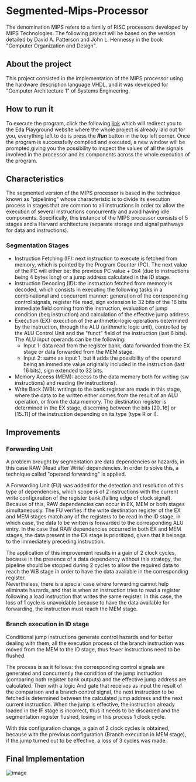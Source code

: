 # Segmented-Mips-Processor
The denomination MIPS refers to a family of RISC processors developed by MIPS Technologies. The following project will be based on the version detailed by David A. Patterson and John L. Hennessy in the book "Computer Organization and Design".

## About the project
This project consisted in the implementation of the MIPS processor using the hardware description language VHDL, and it was developed for "Computer Architecture 1" of Systems Engineering.

## How to run it
To execute the program, click the following [link](https://edaplayground.com/x/fTGt) which will redirect you to the Eda Playground website where the whole project is already laid out for you, everything left to do is press the ***Run*** button in the top left corner.
Once the program is successfully compiled and executed, a new window will be prompted,giving you the possibility to inspect the values of all the signals involved in the processor and its components across the whole execution of the program.

## Characteristics
The segmented version of the MIPS processor is based in the technique known as "pipelining" whose characteristic is to divide its execution process in stages that are common to all instructions in order to: allow the execution of several instructions concurrently and avoid having idle components.
Specifically, this instance of the MIPS processor consists of 5 stages and a Harvard architecture (separate storage and signal pathways for data and instructions).

### Segmentation Stages
- Instruction Fetching (IF): next instruction to execute is fetched from memory, which is pointed by the Program Counter (PC). The next value of the PC will either be: the previous PC value + 0x4 (due to instructions being 4 bytes long) or a jump address calculated in the ID stage.
- Instruction Decoding (ID): the instruction fetched from memory is decoded, which consists in executing the following tasks in a combinational and concurrent manner: generation of the corresponding control signals, register file read, sign extension to 32 bits of the 16 bits immediate field coming from the instruction, evaluation of jump condition (beq instruction) and calculation of the effective jump address.
- Execution (EX): execution of the arithmetic-logic operations determined by the instruction, through the ALU (arithmetic logic unit), controlled by the ALU Control Unit and the "funct" field of the instruction (last 6 bits). The ALU input operands can be the following:
   - Input 1: data read from the register bank, data forwarded from the EX stage or data forwarded from the MEM stage.
   - Input 2: same as input 1, but it adds the possibility of the operand being an immediate value originally included in the instruction (last 16 bits), sign extended to 32 bits.
- Memory Access (MEM): access to the data memory both for writing (sw instructions) and reading (lw instructions).
- Write Back (WB): writings to the bank register are made in this stage, where the data to be written either comes from the result of an ALU operation, or from the data memory. The destination register is determined in the EX stage, discerning between the bits [20..16] or [15..11] of the instruction depending on its type (type R or I).

## Improvements
### Forwarding Unit
A problem brought by segmentation are data dependencies or hazards, in this case RAW (Read after Write) dependencies. In order to solve this, a technique called "operand forwarding" is applied.  

A Forwarding Unit (FU) was added for the detection and resolution of this type of dependencies, which scope is of 2 instructions with the current write configuration of the register bank (falling edge of clock signal). Because of this, RAW dependencies can occur in EX, MEM or both stages simultaneously. The FU verifies if the write destination register of the EX and MEM stages match any of the registers to be read in the ID stage, in which case, the data to be written is forwarded to the corresponding ALU entry. In the case that RAW dependencies occurred in both EX and MEM stages, the data present in the EX stage is prioritized, given that it belongs to the immediately preceding instruction.  

The application of this improvement results in a gain of 2 clock cycles, because in the presence of a data dependency without this strategy, the pipeline should be stopped during 2 cycles to allow the required data to reach the WB stage in order to have the data available in the corresponding register.   
Nevertheless, there is a special case where forwarding cannot help eliminate hazards, and that is when an instruction tries to read a register following a load instruction that writes the same register. In this case, the loss of 1 cycle is unavoidable because to have the data available for forwarding, the instruction must reach the MEM stage.

### Branch execution in ID stage
Conditional jump instructions generate control hazards and for better dealing with them, all the execution process of the branch instruction was moved from the MEM to the ID stage, thus fewer instructions need to be flushed.

The process is as it follows: the corresponding control signals are generated and concurrently the condition of the jump instruction (comparing both register bank outputs) and the effective jump address are calculated. Then with a logic And gate that receives as input the result of the comparison and a branch control signal, the next instruction to be fetched is determined between the calculated jump address and the next current instruction. When the jump is effective, the instruction already loaded in the IF stage is incorrect, thus it needs to be discarded and the segmentation register flushed, losing in this process 1 clock cycle.

With this configuration change, a gain of 2 clock cycles is obtained, because with the previous configuration (Branch execution in MEM stage), if the jump turned out to be effective, a loss of 3 cycles was made.

## Final Implementation
![image](https://user-images.githubusercontent.com/82390064/177582632-18d01d1b-b003-4eaa-abf4-4f2c5df3067b.png)
